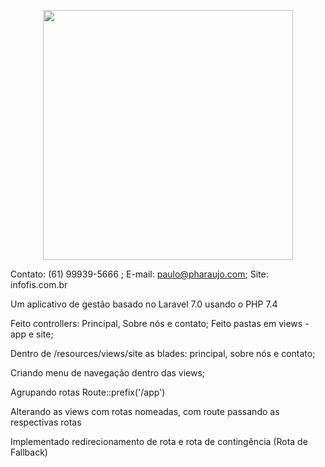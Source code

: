 <p align="center"><a href="https://laravel.com" target="_blank"><img src="https://raw.githubusercontent.com/laravel/art/master/logo-lockup/5%20SVG/2%20CMYK/1%20Full%20Color/laravel-logolockup-cmyk-red.svg" width="400"></a></p>

Contato: (61) 99939-5666 ; E-mail: paulo@pharaujo.com; Site: infofis.com.br

Um aplicativo de gestão basado no Laravel 7.0 usando o PHP 7.4

Feito controllers: Principal, Sobre nós e contato;
Feito pastas em views - app e site;

Dentro de /resources/views/site as blades: principal, sobre nós e contato;

Criando menu de navegação dentro das views;

Agrupando rotas
Route::prefix('/app')

Alterando as views com rotas nomeadas, com route passando as respectivas rotas

Implementado redirecionamento de rota e rota de contingência (Rota de Fallback)
